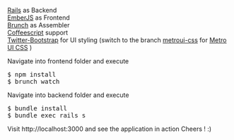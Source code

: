 [Rails](http://rubyonrails.org/) as Backend<br>
[EmberJS](http://emberjs.com/) as Frontend<br>
[Brunch](http://brunch.io/) as Assembler<br>
[Coffeescript](http://coffeescript.org/) support<br>
[Twitter-Bootstrap](http://twitter.github.io/bootstrap/) for UI styling (switch to the branch [metroui-css](https://github.com/unspecified/Ember-Brunch-Rails-Coffeescript/tree/metroui-css) for [Metro UI CSS](http://metroui.org.ua/) )

Navigate into frontend folder and execute
<pre>
$ npm install
$ brunch watch
</pre>

Navigate into backend folder and execute

<pre>
$ bundle install
$ bundle exec rails s
</pre>

Visit http://localhost:3000 and see the application in action Cheers ! :)
